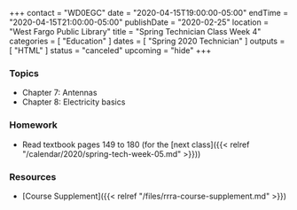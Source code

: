 +++
contact = "WD0EGC"
date = "2020-04-15T19:00:00-05:00"
endTime = "2020-04-15T21:00:00-05:00"
publishDate = "2020-02-25"
location = "West Fargo Public Library"
title = "Spring Technician Class Week 4"
categories = [ "Education" ]
dates = [ "Spring 2020 Technician" ]
outputs = [ "HTML" ]
status = "canceled"
upcoming = "hide"
+++
### Topics

* Chapter 7: Antennas
* Chapter 8: Electricity basics

### Homework

* Read textbook pages 149 to 180 (for the [next class]({{< relref "/calendar/2020/spring-tech-week-05.md" >}}))

### Resources

* [Course Supplement]({{< relref "/files/rrra-course-supplement.md" >}})
<!--* [Syllabus](/s/2xabO1oD5mbpVRh)-->
